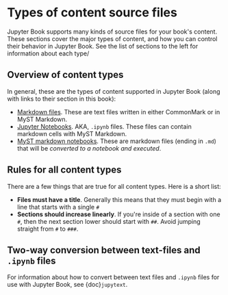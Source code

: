 # Types of content source files

Jupyter Book supports many kinds of source files for your book's content.
These sections cover the major types of content, and how you can control
their behavior in Jupyter Book. See the list of sections to the left for information
about each type/

## Overview of content types

In general, these are the types of content supported in Jupyter Book (along with
links to their section in this book):

* [Markdown files](markdown). These are text files written in either CommonMark
  or in MyST Markdown.
* [Jupyter Notebooks](notebooks). AKA, `.ipynb` files. These files can contain
  markdown cells with MyST Markdown.
* [MyST markdown notebooks](myst-notebook). These are markdown files (ending in `.md`)
  that will be *converted to a notebook and executed*.

## Rules for all content types

There are a few things that are true for all content types. Here is a short list:

* **Files must have a title**. Generally this means that they must begin with
  a line that starts with a single `#`
* **Sections should increase linearly**. If you're inside of a section with
  one `#`, then the next section lower should start with `##`. Avoid jumping straight
  from `#` to `###`.

## Two-way conversion between text-files and `.ipynb` files

For information about how to convert between text files and `.ipynb` files for use
with Jupyter Book, see {doc}`jupytext`.
